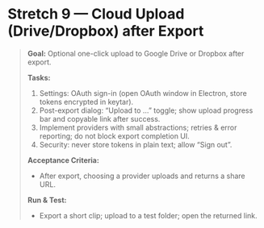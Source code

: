 # Stretch 9 — Cloud Upload (Drive/Dropbox) after Export

> **Goal:** Optional one-click upload to Google Drive or Dropbox after export.
>
> **Tasks:**
>
> 1. Settings: OAuth sign-in (open OAuth window in Electron, store tokens encrypted in keytar).
> 2. Post-export dialog: “Upload to …” toggle; show upload progress bar and copyable link after success.
> 3. Implement providers with small abstractions; retries & error reporting; do not block export completion UI.
> 4. Security: never store tokens in plain text; allow “Sign out”.
>
> **Acceptance Criteria:**
>
> - After export, choosing a provider uploads and returns a share URL.
>
> **Run & Test:**
>
> - Export a short clip; upload to a test folder; open the returned link.
